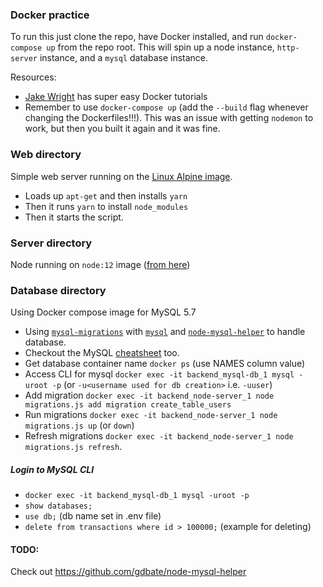 ### Docker practice

To run this just clone the repo, have Docker installed, and run `docker-compose up` from the repo root. This will spin up a node instance, `http-server` instance, and a `mysql` database instance.

Resources:

- [Jake Wright](https://www.youtube.com/watch?v=Qw9zlE3t8Ko&t=248s) has super easy Docker tutorials
- Remember to use `docker-compose up` (add the `--build` flag whenever changing the Dockerfiles!!!). This was an issue with getting `nodemon` to work, but then you built it again and it was fine.

### Web directory

Simple web server running on the [Linux Alpine image](https://hub.docker.com/_/alpine).

- Loads up `apt-get` and then installs `yarn`
- Then it runs `yarn` to install `node_modules`
- Then it starts the script.

### Server directory

Node running on `node:12` image ([from here](https://nodejs.org/de/docs/guides/nodejs-docker-webapp/))

### Database directory

Using Docker compose image for MySQL 5.7

- Using [`mysql-migrations`](https://github.com/kawadhiya21/mysql-migrations) with [`mysql`](https://github.com/mysqljs/mysql) and [`node-mysql-helper`](https://github.com/gdbate/node-mysql-helper) to handle database.
- Checkout the MySQL [cheatsheet](https://devhints.io/mysql) too.
- Get database container name `docker ps` (use NAMES column value)
- Access CLI for mysql `docker exec -it backend_mysql-db_1 mysql -uroot -p` (or `-u<username used for db creation>` i.e. `-uuser`)
- Add migration `docker exec -it backend_node-server_1 node migrations.js add migration create_table_users`
- Run migrations `docker exec -it backend_node-server_1 node migrations.js up` (or `down`)
- Refresh migrations `docker exec -it backend_node-server_1 node migrations.js refresh`.

##### Login to MySQL CLI

- `docker exec -it backend_mysql-db_1 mysql -uroot -p`
- `show databases;`
- `use db;` (db name set in .env file)
- `delete from transactions where id > 100000;` (example for deleting)

#### TODO:

Check out https://github.com/gdbate/node-mysql-helper
